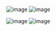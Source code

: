 ![image](https://github.com/nikrykov/PAPS/assets/121154680/e3b598b3-d4ca-474a-9c0f-aa3294d2dca8)
![image](https://github.com/nikrykov/PAPS/assets/121154680/c4175329-9cbf-4394-9794-33607974515b)

![image](https://github.com/nikrykov/PAPS/assets/121154680/9a04545e-2d38-4abc-815b-05f4bb497ad8)
![image](https://github.com/nikrykov/PAPS/assets/121154680/da51ecac-c169-4376-abbd-92429cd85adb)
